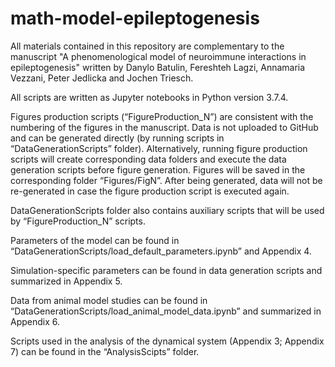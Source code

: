 # math-model-epileptogenesis

All materials contained in this repository are complementary to the manuscript "A phenomenological model of neuroimmune interactions in epileptogenesis" written by Danylo Batulin, Fereshteh Lagzi, Annamaria Vezzani, Peter Jedlicka and Jochen Triesch.

All scripts are written as Jupyter notebooks in Python version 3.7.4.

Figures production scripts (“FigureProduction_N”) are consistent with the numbering of the figures in the manuscript. Data is not uploaded to GitHub and can be generated directly (by running scripts in “DataGenerationScripts” folder). Alternatively, running figure production scripts will create corresponding data folders and execute the data generation scripts before figure generation. Figures will be saved in the corresponding folder “Figures/FigN”. After being generated, data will not be re-generated in case the figure production script is executed again.

DataGenerationScripts folder also contains auxiliary scripts that will be used by “FigureProduction_N” scripts.

Parameters of the model can be found in “DataGenerationScripts/load_default_parameters.ipynb” and Appendix 4.

Simulation-specific parameters can be found in data generation scripts and summarized in Appendix 5.

Data from animal model studies can be found in “DataGenerationScripts/load_animal_model_data.ipynb” and summarized in Appendix 6. 

Scripts used in the analysis of the dynamical system (Appendix 3; Appendix 7) can be found in the “AnalysisScipts” folder.
